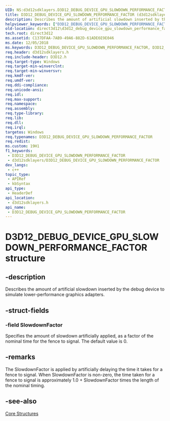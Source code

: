 ```yaml
---
UID: NS:d3d12sdklayers.D3D12_DEBUG_DEVICE_GPU_SLOWDOWN_PERFORMANCE_FACTOR
title: D3D12_DEBUG_DEVICE_GPU_SLOWDOWN_PERFORMANCE_FACTOR (d3d12sdklayers.h)
description: Describes the amount of artificial slowdown inserted by the debug device to simulate lower-performance graphics adapters.
helpviewer_keywords: ["D3D12_DEBUG_DEVICE_GPU_SLOWDOWN_PERFORMANCE_FACTOR","D3D12_DEBUG_DEVICE_GPU_SLOWDOWN_PERFORMANCE_FACTOR structure","d3d12sdklayers/D3D12_DEBUG_DEVICE_GPU_SLOWDOWN_PERFORMANCE_FACTOR","direct3d12.d3d12_debug_device_gpu_slowdown_performance_factor"]
old-location: direct3d12\d3d12_debug_device_gpu_slowdown_performance_factor.htm
tech.root: direct3d12
ms.assetid: C137DFAA-7AB9-49A6-882D-61ADE6E9E046
ms.date: 12/05/2018
ms.keywords: D3D12_DEBUG_DEVICE_GPU_SLOWDOWN_PERFORMANCE_FACTOR, D3D12_DEBUG_DEVICE_GPU_SLOWDOWN_PERFORMANCE_FACTOR structure, d3d12sdklayers/D3D12_DEBUG_DEVICE_GPU_SLOWDOWN_PERFORMANCE_FACTOR, direct3d12.d3d12_debug_device_gpu_slowdown_performance_factor
req.header: d3d12sdklayers.h
req.include-header: D3D12.h
req.target-type: Windows
req.target-min-winverclnt: 
req.target-min-winversvr: 
req.kmdf-ver: 
req.umdf-ver: 
req.ddi-compliance: 
req.unicode-ansi: 
req.idl: 
req.max-support: 
req.namespace: 
req.assembly: 
req.type-library: 
req.lib: 
req.dll: 
req.irql: 
targetos: Windows
req.typenames: D3D12_DEBUG_DEVICE_GPU_SLOWDOWN_PERFORMANCE_FACTOR
req.redist: 
ms.custom: 19H1
f1_keywords:
 - D3D12_DEBUG_DEVICE_GPU_SLOWDOWN_PERFORMANCE_FACTOR
 - d3d12sdklayers/D3D12_DEBUG_DEVICE_GPU_SLOWDOWN_PERFORMANCE_FACTOR
dev_langs:
 - c++
topic_type:
 - APIRef
 - kbSyntax
api_type:
 - HeaderDef
api_location:
 - d3d12sdklayers.h
api_name:
 - D3D12_DEBUG_DEVICE_GPU_SLOWDOWN_PERFORMANCE_FACTOR
---
```


# D3D12_DEBUG_DEVICE_GPU_SLOWDOWN_PERFORMANCE_FACTOR structure


## -description

Describes the amount of artificial slowdown inserted by the debug device to simulate lower-performance graphics adapters.

## -struct-fields

### -field SlowdownFactor

Specifies the amount of slowdown artificially applied, as a factor of the nominal time for the fence to signal. The default value is 0.

## -remarks

The SlowdownFactor is applied by artificially delaying the time it takes for a fence to signal. When SlowdownFactor is non-zero, the time taken for a fence to signal is approximately 1.0 + SlowdownFactor times the length of the nominal timing.

## -see-also

<a href="https://docs.microsoft.com/windows/desktop/direct3d12/direct3d-12-structures">Core Structures</a>

